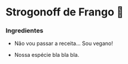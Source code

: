 # Strogonoff de Frango :chicken:



### Ingredientes

- Não vou passar a receita... Sou vegano!

- Nossa espécie bla bla bla.

  





